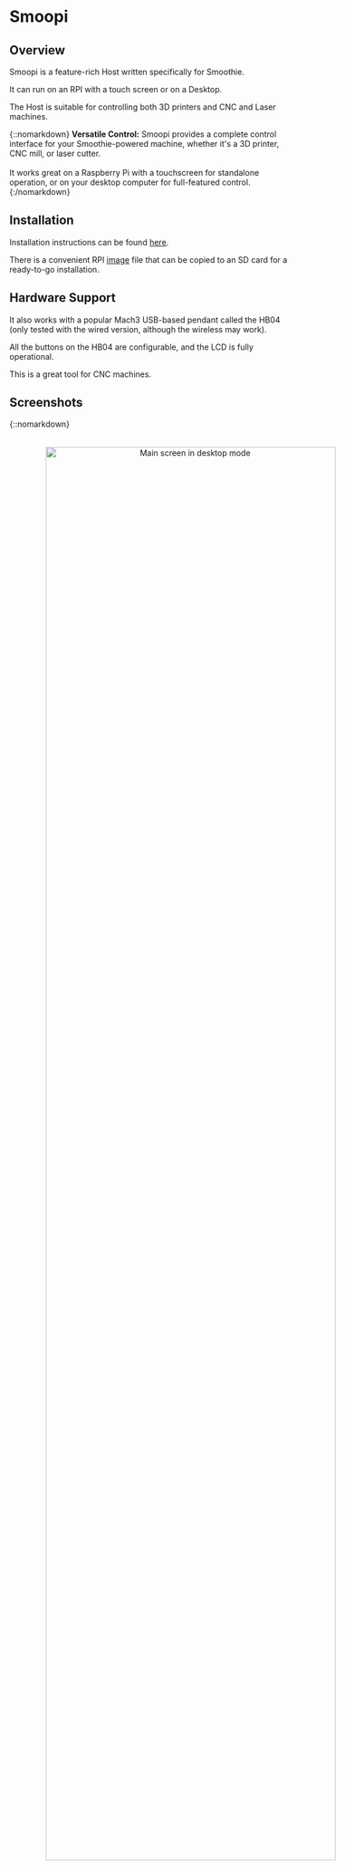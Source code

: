 # Smoopi

## Overview

Smoopi is a feature-rich Host written specifically for Smoothie.

It can run on an RPI with a touch screen or on a Desktop.

The Host is suitable for controlling both 3D printers and CNC and Laser machines.

{::nomarkdown}
<sl-alert variant="primary" open>
  <sl-icon slot="icon" name="lightbulb"></sl-icon>
  <strong>Versatile Control:</strong> Smoopi provides a complete control interface for your Smoothie-powered machine, whether it's a 3D printer, CNC mill, or laser cutter.
  <br><br>
  It works great on a Raspberry Pi with a touchscreen for standalone operation, or on your desktop computer for full-featured control.
</sl-alert>
{:/nomarkdown}

## Installation

Installation instructions can be found [here](https://github.com/wolfmanjm/kivy-smoothie-host.git).

There is a convenient RPI [image](http://smoothieware.org/_media/bin/smoopi.img) file that can be copied to an SD card for a ready-to-go installation.

## Hardware Support

It also works with a popular Mach3 USB-based pendant called the HB04 (only tested with the wired version, although the wireless may work).

All the buttons on the HB04 are configurable, and the LCD is fully operational.

This is a great tool for CNC machines.

## Screenshots

{::nomarkdown}
<div style="text-align: center; margin: 2rem 0;">
  <a href="https://github.com/wolfmanjm/kivy-smoothie-host/blob/master/pics/desktop-mode.png?raw=true">
    <img src="https://github.com/wolfmanjm/kivy-smoothie-host/blob/master/pics/desktop-mode.png?raw=true" alt="Main screen in desktop mode" style="min-width: 640px; width: 80%; height: auto;"/>
  </a>
  <p><em>Main screen in desktop mode</em></p>
</div>
{:/nomarkdown}

{::nomarkdown}
<div style="text-align: center; margin: 2rem 0;">
  <a href="https://github.com/wolfmanjm/kivy-smoothie-host/blob/master/pics/config-editor.png?raw=true">
    <img src="https://github.com/wolfmanjm/kivy-smoothie-host/blob/master/pics/config-editor.png?raw=true" alt="Here you can directly edit your configuration options" style="min-width: 640px; width: 80%; height: auto;"/>
  </a>
  <p><em>Here you can directly edit your configuration options</em></p>
</div>
{:/nomarkdown}

{::nomarkdown}
<div style="text-align: center; margin: 2rem 0;">
  <a href="https://github.com/wolfmanjm/kivy-smoothie-host/blob/master/pics/dro_mode.png?raw=true">
    <img src="https://github.com/wolfmanjm/kivy-smoothie-host/blob/master/pics/dro_mode.png?raw=true" alt="DRO mode to move to where you want to be" style="min-width: 640px; width: 80%; height: auto;"/>
  </a>
  <p><em>DRO mode to move to where you want to be</em></p>
</div>
{:/nomarkdown}

{::nomarkdown}
<div style="text-align: center; margin: 2rem 0;">
  <a href="https://github.com/wolfmanjm/kivy-smoothie-host/blob/master/pics/gcode-help.png?raw=true">
    <img src="https://github.com/wolfmanjm/kivy-smoothie-host/blob/master/pics/gcode-help.png?raw=true" alt="Gcode helper" style="min-width: 640px; width: 80%; height: auto;"/>
  </a>
  <p><em>Gcode helper: appears when you are entering gcode manually to save you time</em></p>
</div>
{:/nomarkdown}

{::nomarkdown}
<div style="text-align: center; margin: 2rem 0;">
  <a href="https://github.com/wolfmanjm/kivy-smoothie-host/blob/master/pics/macro-screen.png?raw=true">
    <img src="https://github.com/wolfmanjm/kivy-smoothie-host/blob/master/pics/macro-screen.png?raw=true" alt="Macros" style="min-width: 640px; width: 80%; height: auto;"/>
  </a>
  <p><em>Macros, here you can use them and easily set up new ones</em></p>
</div>
{:/nomarkdown}

{::nomarkdown}
<div style="text-align: center; margin: 2rem 0;">
  <a href="https://github.com/wolfmanjm/kivy-smoothie-host/blob/master/pics/mpg-mode.png?raw=true">
    <img src="https://github.com/wolfmanjm/kivy-smoothie-host/blob/master/pics/mpg-mode.png?raw=true" alt="MPG mode" style="min-width: 640px; width: 80%; height: auto;"/>
  </a>
  <p><em>MPG mode! Sweet</em></p>
</div>
{:/nomarkdown}

{::nomarkdown}
<div style="text-align: center; margin: 2rem 0;">
  <a href="https://github.com/wolfmanjm/kivy-smoothie-host/blob/master/pics/screen1.png?raw=true">
    <img src="https://github.com/wolfmanjm/kivy-smoothie-host/blob/master/pics/screen1.png?raw=true" alt="Extruder control" style="min-width: 640px; width: 80%; height: auto;"/>
  </a>
  <p><em>Extruder control, if you have a 3D printer</em></p>
</div>
{:/nomarkdown}

{::nomarkdown}
<div style="text-align: center; margin: 2rem 0;">
  <a href="https://github.com/wolfmanjm/kivy-smoothie-host/blob/master/pics/screen2.png?raw=true">
    <img src="https://github.com/wolfmanjm/kivy-smoothie-host/blob/master/pics/screen2.png?raw=true" alt="Console" style="min-width: 640px; width: 80%; height: auto;"/>
  </a>
  <p><em>Console, for the hacker in your heart</em></p>
</div>
{:/nomarkdown}

{::nomarkdown}
<div style="text-align: center; margin: 2rem 0;">
  <a href="https://github.com/wolfmanjm/kivy-smoothie-host/blob/master/pics/screen3.png?raw=true">
    <img src="https://github.com/wolfmanjm/kivy-smoothie-host/blob/master/pics/screen3.png?raw=true" alt="Jog screen" style="min-width: 640px; width: 80%; height: auto;"/>
  </a>
  <p><em>Jog screen, for fast and precise positioning</em></p>
</div>
{:/nomarkdown}

{::nomarkdown}
<div style="text-align: center; margin: 2rem 0;">
  <a href="https://github.com/wolfmanjm/kivy-smoothie-host/blob/master/pics/settings.png?raw=true">
    <img src="https://github.com/wolfmanjm/kivy-smoothie-host/blob/master/pics/settings.png?raw=true" alt="Settings" style="min-width: 640px; width: 80%; height: auto;"/>
  </a>
  <p><em>Settings for the Smoopi application itself</em></p>
</div>
{:/nomarkdown}

{::nomarkdown}
<div style="text-align: center; margin: 2rem 0;">
  <a href="https://github.com/wolfmanjm/kivy-smoothie-host/blob/master/pics/temp-graph.png?raw=true">
    <img src="https://github.com/wolfmanjm/kivy-smoothie-host/blob/master/pics/temp-graph.png?raw=true" alt="Temperature graph" style="min-width: 640px; width: 80%; height: auto;"/>
  </a>
  <p><em>Extruder control and temp graph</em></p>
</div>
{:/nomarkdown}

{::nomarkdown}
<div style="text-align: center; margin: 2rem 0;">
  <a href="https://github.com/wolfmanjm/kivy-smoothie-host/blob/master/pics/viewer-select.png?raw=true">
    <img src="https://github.com/wolfmanjm/kivy-smoothie-host/blob/master/pics/viewer-select.png?raw=true" alt="Viewer with selection" style="min-width: 640px; width: 80%; height: auto;"/>
  </a>
  <p><em>Viewer with selection</em></p>
</div>
{:/nomarkdown}

{::nomarkdown}
<div style="text-align: center; margin: 2rem 0;">
  <a href="https://github.com/wolfmanjm/kivy-smoothie-host/blob/master/pics/viewerscreen.png?raw=true">
    <img src="https://github.com/wolfmanjm/kivy-smoothie-host/blob/master/pics/viewerscreen.png?raw=true" alt="Viewer screen" style="min-width: 640px; width: 80%; height: auto;"/>
  </a>
  <p><em>More viewer screen, you can click to go wherever you want here</em></p>
</div>
{:/nomarkdown}
